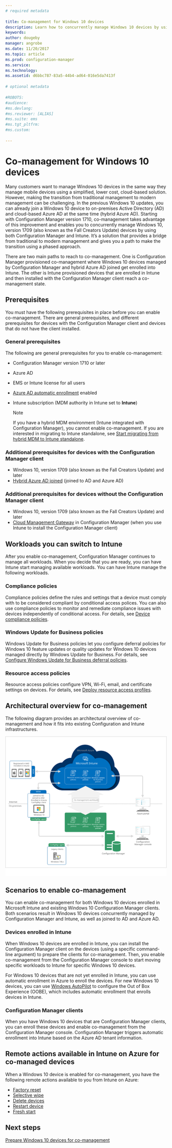 ```yaml
---
# required metadata

title: Co-management for Windows 10 devices  
description: Learn how to concurrently manage Windows 10 devices by using both Configuration Manager and Microsoft Intune. 
keywords:
author: dougeby
manager: angrobe
ms.date: 11/20/2017
ms.topic: article
ms.prod: configuration-manager
ms.service:
ms.technology:
ms.assetid: d6bbc787-83a5-44b4-ad64-016e5da7413f

# optional metadata

#ROBOTS:
#audience:
#ms.devlang:
#ms.reviewer: [ALIAS]
#ms.suite: ems
#ms.tgt_pltfrm:
#ms.custom:

---
```

# Co-management for Windows 10 devices    
<!-- 1350871 -->
Many customers want to manage Windows 10 devices in the same way they manage mobile devices using a simplified, lower cost, cloud-based solution. However, making the transition from traditional management to modern management can be challenging. In the previous Windows 10 updates, you can already join a Windows 10 device to on-premises Active Directory (AD) and cloud-based Azure AD at the same time (hybrid Azure AD). Starting with Configuration Manager version 1710, co-management takes advantage of this improvement and enables you to concurrently manage Windows 10, version 1709 (also known as the Fall Creators Update) devices by using both Configuration Manager and Intune. It’s a solution that provides a bridge from traditional to modern management and gives you a path to make the transition using a phased approach. 

There are two main paths to reach to co-management.  One is Configuration Manager provisioned co-management where Windows 10 devices managed by Configuration Manager and hybrid Azure AD joined get enrolled into Intune. The other is Intune provisioned devices that are enrolled in Intune and then installed with the Configuration Manager client reach a co-management state.  

## Prerequisites
You must have the following prerequisites in place before you can enable co-management. There are general prerequisites, and different prerequisites for devices with the Configuration Manager client and devices that do not have the client installed.

### General prerequisites
The following are general prerequisites for you to enable co-management:  

- Configuration Manager version 1710 or later
- Azure AD
- EMS or Intune license for all users
- [Azure AD automatic enrollment](https://docs.microsoft.com/intune/windows-enroll#enable-windows-10-automatic-enrollment) enabled
- Intune subscription &#40;MDM authority in Intune set to **Intune**&#41;


   > [!Note]  
   > If you have a hybrid MDM environment (Intune integrated with Configuration Manager), you cannot enable co-management. If you are interested in migrating to Intune standalone, see [Start migrating from hybrid MDM to Intune standalone](/sccm/mdm/deploy-use/migrate-hybridmdm-to-intunesa).

### Additional prerequisites for devices with the Configuration Manager client
- Windows 10, version 1709 (also known as the Fall Creators Update) and later
- [Hybrid Azure AD joined](https://docs.microsoft.com/azure/active-directory/device-management-hybrid-azuread-joined-devices-setup) (joined to AD and Azure AD)

### Additional prerequisites for devices without the Configuration Manager client
- Windows 10, version 1709 (also known as the Fall Creators Update) and later
- [Cloud Management Gateway](/sccm/core/clients/manage/manage-clients-internet#cloud-management-gateway) in Configuration Manager (when you use Intune to install the Configuration Manager client)

## Workloads you can switch to Intune
After you enable co-management, Configuration Manager continues to manage all workloads. When you decide that you are ready, you can have Intune start managing available workloads. You can have Intune manage the following workloads.   

### Compliance policies
Compliance policies define the rules and settings that a device must comply with to be considered compliant by conditional access polices. You can also use compliance policies to monitor and remediate compliance issues with devices independently of conditional access. For details, see [Device compliance policies](/sccm/mdm/deploy-use/device-compliance-policies).  

### Windows Update for Business policies
Windows Update for Business policies let you configure deferral policies for Windows 10 feature updates or quality updates for Windows 10 devices managed directly by Windows Update for Business. For details, see [Configure Windows Update for Business deferral policies](/sccm/sum/deploy-use/integrate-windows-update-for-business-windows-10#configure-windows-update-for-business-deferral-policies).  

### Resource access policies
Resource access policies configure VPN, Wi-Fi, email, and certificate settings on devices. For details, see [Deploy resource access profiles](/sccm/protect/deploy-use/deploy-wifi-vpn-email-cert-profiles).

## Architectural overview for co-management
The following diagram provides an architectural overview of co-management and how it fits into existing Configuration and Intune infrastructures.

![Co-management architectural diagram](./media/co-management-arch.svg)

## Scenarios to enable co-management  
You can enable co-management for both Windows 10 devices enrolled in Microsoft Intune and existing Windows 10 Configuration Manager clients. Both scenarios result in Windows 10 devices concurrently managed by Configuration Manager and Intune, as well as joined to AD and Azure AD.  

### Devices enrolled in Intune  
When Windows 10 devices are enrolled in Intune, you can install the Configuration Manager client on the devices (using a specific command-line argument) to prepare the clients for co-management. Then, you enable co-management from the Configuration Manager console to start moving specific workloads to Intune for specific Windows 10 devices.  

For Windows 10 devices that are not yet enrolled in Intune, you can use automatic enrollment in Azure to enroll the devices. For new Windows 10 devices, you can use [Windows AutoPilot](https://docs.microsoft.com/intune/enrollment-autopilot) to configure the Out of Box Experience (OOBE), which includes automatic enrollment that enrolls devices in Intune.  

### Configuration Manager clients
When you have Windows 10 devices that are Configuration Manager clients, you can enroll these devices and enable co-management from the Configuration Manager console. Configuration Manager triggers automatic enrollment into Intune based on the Azure AD tenant information.  


## Remote actions available in Intune on Azure for co-managed devices
When a Windows 10 device is enabled for co-management, you have the following remote actions available to you from Intune on Azure:  
- [Factory reset](https://docs.microsoft.com/intune/devices-wipe#factory-reset)
- [Selective wipe](https://docs.microsoft.com/intune/apps-selective-wipe)
- [Delete devices](https://docs.microsoft.com/intune/devices-wipe#delete-devices-from-the-azure-active-directory-portal)
- [Restart device](https://docs.microsoft.com/intune/device-restart)
- [Fresh start](https://docs.microsoft.com/intune/device-fresh-start)

## Next steps
[Prepare Windows 10 devices for co-management](co-management-prepare.md)